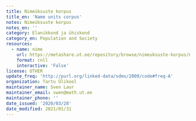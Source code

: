 ```yaml
---
title: Nimeüksuste korpus
title_en: 'Name units corpus'
notes: Nimeüksuste korpus
notes_en: ''
category: Elanikkond ja ühiskond
category_en: Population and Society
resources:
  - name: nime
    url: https://metashare.ut.ee/repository/browse/nimeuksuste-korpus/88d030c0acde11e2a6e4005056b40024f1def472ed254e77a8952e1003d9f81e/
    format: cnll
    interactive: 'False'
license: OTHER
update_freq: 'http://purl.org/linked-data/sdmx/2009/code#freq-A'
organization: Tartu Ülikool
maintainer_name: Sven Laur
maintainer_email: swen@math.ut.ee
maintainer_phone: ''
date_issued: '2020/03/28'
date_modified: 2021/01/31
---
```


